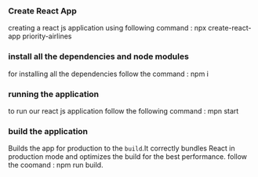 ### Create React App

creating a react js application using following command : npx create-react-app priority-airlines

### install all the dependencies and node modules

for installing all the dependencies follow the command : npm i

### running the application

to run our react js application follow the following command : mpn start

### build the application

Builds the app for production to the `build`.It correctly bundles React in production mode and optimizes the build for the best performance. follow the coomand : npm run build. 


